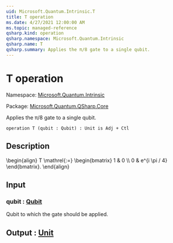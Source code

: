 ```yaml
---
uid: Microsoft.Quantum.Intrinsic.T
title: T operation
ms.date: 4/27/2021 12:00:00 AM
ms.topic: managed-reference
qsharp.kind: operation
qsharp.namespace: Microsoft.Quantum.Intrinsic
qsharp.name: T
qsharp.summary: Applies the π/8 gate to a single qubit.
---
```


# T operation

Namespace: [Microsoft.Quantum.Intrinsic](xref:Microsoft.Quantum.Intrinsic)

Package: [Microsoft.Quantum.QSharp.Core](https://nuget.org/packages/Microsoft.Quantum.QSharp.Core)


Applies the π/8 gate to a single qubit.

```qsharp
operation T (qubit : Qubit) : Unit is Adj + Ctl
```


## Description

\begin{align}T \mathrel{:=}\begin{bmatrix}1 & 0 \\\\0 & e^{i \pi / 4}\end{bmatrix}.\end{align}

## Input

### qubit : [Qubit](xref:microsoft.quantum.qsharp.valueliterals#qubit-literals)

Qubit to which the gate should be applied.



## Output : [Unit](xref:microsoft.quantum.qsharp.valueliterals#unit-literal)

